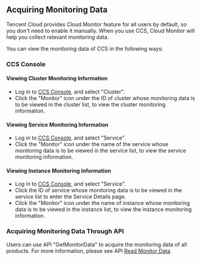 ## Acquiring Monitoring Data
Tencent Cloud provides Cloud Monitor feature for all users by default, so you don't need to enable it manually. When you use CCS, Cloud Monitor will help you collect relevant monitoring data.

You can view the monitoring data of CCS in the following ways:

### CCS Console

#### Viewing Cluster Monitoring Information

- Log in to [CCS Console](https://console.qcloud.com/ccs), and select "Cluster".
- Click the "Monitor" icon under the ID of cluster whose monitoring data is to be viewed in the cluster list, to view the cluster monitoring information.


#### Viewing Service Monitoring Information

- Log in to [CCS Console](https://console.qcloud.com/ccs), and select "Service".
- Click the "Monitor" icon under the name of the service whose monitoring data is to be viewed in the service list, to view the service monitoring information.

#### Viewing Instance Monitoring Information

- Log in to [CCS Console](https://console.qcloud.com/ccs), and select "Service".
- Click the ID of service whose monitoring data is to be viewed in the service list to enter the Service Details page.
- Click the "Monitor" icon under the name of instance whose monitoring data is to be viewed in the instance list, to view the instance monitoring information.

### Acquiring Monitoring Data Through API
Users can use API "GetMonitorData" to acquire the monitoring data of all products. For more information, please see API [Read Monitor Data](https://www.qcloud.com/document/api/248/4667).

